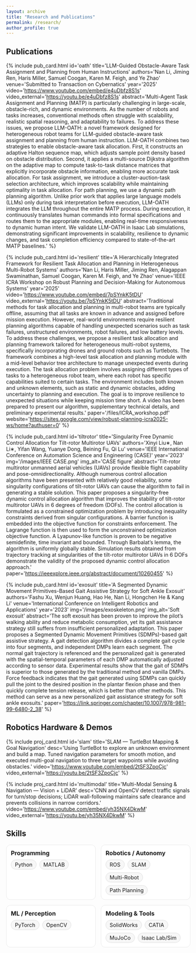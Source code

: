 ```yaml
---
layout: archive
title: "Research and Publications"
permalink: /research/
author_profile: true
---
```


## Publications

{% include pub_card.html id='oath' title='LLM-Guided Obstacle-Aware Task Assignment and Planning from Human Instructions' authors='Nan Li, Jiming Ren, Haris Miller, Samuel Coogan, Karen M. Feigh, and Ye Zhao' venue='Submitted to Transaction on Cybernatics' year='2025' video='https://www.youtube.com/embed/e4uDbfz8S1s' video_external='https://youtu.be/e4uDbfz8S1s' abstract='Multi-Agent Task Assignment and Planning (MATP) is particularly challenging in large-scale, obstacle-rich, and dynamic environments. As the number of robots and tasks increases, conventional methods often struggle with scalability, realistic spatial reasoning, and adaptability to failures. To address these issues, we propose LLM-OATH: a novel framework designed for heterogeneous robot teams for LLM-guided obstacle-aware task assignment and planning from human instruction. LLM-OATH combines two strategies to enable obstacle-aware task allocation. First, it constructs an adaptive Halton sequence map, which adjusts sample point density based on obstacle distribution. Second, it applies a multi-source Dijkstra algorithm on the adaptive map to compute task-to-task distance matrices that explicitly incorporate obstacle information, enabling more accurate task allocation. For task assignment, we introduce a cluster-auction-task selection architecture, which improves scalability while maintaining optimality in task allocation. For path planning, we use a dynamic path planning algorithm. Unlike prior work that applies large language models (LLMs) only during task interpretation before execution, LLM-OATH integrates the LLM throughout the entire MATP process. During execution, it continuously translates human commands into formal specifications and routes them to the appropriate modules, enabling real-time responsiveness to dynamic human intent. We validate LLM-OATH in Isaac Lab simulations, demonstrating significant improvements in scalability, resilience to dynamic changes, and task completion efficiency compared to state-of-the-art MATP baselines.' %}

{% include pub_card.html id='resilient' title='A Hierarchically Integrated Framework for Resilient Task Allocation and Planning in Heterogeneous Multi-Robot Systems' authors='Nan Li, Haris Miller, Jiming Ren, Alagappan Swaminathan, Samuel Coogan, Karen M. Feigh, and Ye Zhao' venue='IEEE ICRA Workshop on Robust Planning and Decision-Making for Autonomous Systems' year='2025' video='https://www.youtube.com/embed/7pSYnkK5tDU' video_external='https://youtu.be/7pSYnkK5tDU' abstract='Traditional methods for task allocation and planning in multi-robot teams are typically offline, assuming that all tasks are known in advance and assigned before mission execution. However, real-world environments require resilient planning algorithms capable of handling unexpected scenarios such as task failures, unstructured environments, robot failures, and low battery levels. To address these challenges, we propose a resilient task allocation and planning framework tailored for heterogeneous multi-robot systems, specifically incorporating drones and ground robots such as Turtlebots. The framework combines a high-level task allocation and planning module with a mid-level behavior tree architecture to manage unexpected events during execution. The task allocation problem involves assigning different types of tasks to a heterogeneous robot team, where each robot has specific capabilities suited to certain tasks. The environment includes both known and unknown elements, such as static and dynamic obstacles, adding uncertainty to planning and execution. The goal is to improve resilience to unexpected situations while keeping mission time short. A video has been prepared to present our algorithm, supplementary technical details, and preliminary experimental results.' paper='/files/ICRA_workshop.pdf' website='https://sites.google.com/view/robust-planning-icra2025-ws/home?authuser=0' %}

{% include pub_card.html id='tiltrotor' title='Singularity Free Dynamic Control Allocation for Tilt-rotor Multirotor UAVs' authors='Xinyi Liu∗, Nan Li∗, Yifan Wang, Yuanye Dong, Beining Fu, Qi Lu' venue='IEEE International Conference on Automation Science and Engineering (CASE)' year='2023' img='/images/IEEE CASE.png' img_alt='CASE figure' abstract='Tilt-rotor multirotor unmanned aerial vehicles (UAVs) provide flexible flight capability and pose-omnidirectionality. Although numerous control allocation algorithms have been presented with relatively good reliability, some singularity configurations of tilt-rotor UAVs can cause the algorithm to fail in generating a stable solution. This paper proposes a singularity-free dynamic control allocation algorithm that improves the stability of tilt-rotor multirotor UAVs in 6 degrees of freedom (DOFs). The control allocation is formulated as a constrained optimization problem by introducing inequality constraints derived from singular configurations. A barrier function is embedded into the objective function for constraints enforcement. The Lagrange function is then used to form the unconstrained optimization objective function. A Lyapunov-like function is proven to be negative semidefinite, time invariant and bounded. Through Barbalat’s lemma, the algorithm is uniformly globally stable. Simulation results obtained from trajectory tracking at singularities of the tilt-rotor multirotor UAVs in 6 DOFs demonstrate the validity of the proposed dynamic control allocation approach.' paper='https://ieeexplore.ieee.org/abstract/document/10260455' %}

{% include pub_card.html id='exosuit' title='A Segmented Dynamic Movement Primitives-Based Gait Assistive Strategy for Soft Ankle Exosuit' authors='Fashu Xu, Wenjun Huang, Hao He, Nan Li, Hongchen He & Kang Li' venue='International Conference on Intelligent Robotics and Applications' year='2023' img='/images/exoskeleton.png' img_alt='Soft exosuit' abstract='The soft exosuit has been proven to improve the pilot’s walking ability and reduce metabolic consumption, yet its gait assistance strategy still suffers from insufficient personalized adaptation. This paper proposes a Segmented Dynamic Movement Primitives (SDMPs)-based gait assistive strategy. A gait detection algorithm divides a complete gait cycle into four segments, and independent DMPs learn each segment. The normal gait trajectory is referenced and the personalized gait is generated with the spatial-temporal parameters of each DMP automatically adjusted according to sensor data. Experimental results show that the gait of SDMPs is superior to those generated by the traditional method and vanilla DMPs. Force feedback indicates that the gait generated using SDMPs can quickly pull the joint to the desired position in the plantar flexion phase and then quickly complete tension release, which is better than other methods. This method can serve as a new personalized gait assistance strategy for soft ankle exosuits.' paper='https://link.springer.com/chapter/10.1007/978-981-99-6480-2_38' %}

## Robotics Hardware & Demos

{% include proj_card.html id='slam' title='SLAM — TurtleBot Mapping & Goal Navigation' desc='Using TurtleBot to explore an unknown environment and build a map. Tuned navigation parameters for smooth motion, and executed multi-goal navigation to three target waypoints while avoiding obstacles.' video='https://www.youtube.com/embed/2tSF3ZpoCjc' video_external='https://youtu.be/2tSF3ZpoCjc' %}

{% include proj_card.html id='multimodal' title='Multi-Modal Sensing & Navigation — Vision + LiDAR' desc='CNN and OpenCV detect traffic signals for turn/stop decisions; LiDAR wall-following maintains safe clearance and prevents collisions in narrow corridors.' video='https://www.youtube.com/embed/yh35NX4DkwM' video_external='https://youtu.be/yh35NX4DkwM' %}

## Skills

<style>
.skills{display:grid;grid-template-columns:repeat(auto-fit,minmax(230px,1fr));gap:14px;margin-top:10px}
.skill-box{border:1px solid #e8e8e8;border-radius:12px;background:#fff;padding:12px}
.skill-title{font-weight:700;margin-bottom:8px;font-size:1rem}
.skill-tags{display:flex;flex-wrap:wrap;gap:8px}
.tag{border:1px solid #ddd;border-radius:999px;padding:4px 10px;font-size:.9rem;background:#f7f7f7;white-space:nowrap}
</style>

<div class="skills">
  <div class="skill-box">
    <div class="skill-title">Programming</div>
    <div class="skill-tags">
      <span class="tag">Python</span>
      <span class="tag">MATLAB</span>
    </div>
  </div>

  <div class="skill-box">
    <div class="skill-title">Robotics / Autonomy</div>
    <div class="skill-tags">
      <span class="tag">ROS</span>
      <span class="tag">SLAM</span>
      <span class="tag">Multi-Robot</span>
      <span class="tag">Path Planning</span>
    </div>
  </div>

  <div class="skill-box">
    <div class="skill-title">ML / Perception</div>
    <div class="skill-tags">
      <span class="tag">PyTorch</span>
      <span class="tag">OpenCV</span>
    </div>
  </div>

  <div class="skill-box">
    <div class="skill-title">Modeling & Tools</div>
    <div class="skill-tags">
      <span class="tag">SolidWorks</span>
      <span class="tag">CATIA</span>
      <span class="tag">MuJoCo</span>
      <span class="tag">Isaac Lab/Sim</span>
    </div>
  </div>
</div>
